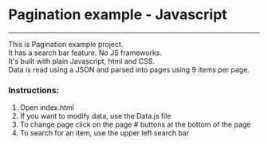 # Pagination example - Javascript

---

This is Pagination example project.  
It has a search bar feature.
No JS frameworks.  
It's built with plain Javascript, html and CSS.  
Data is read using a JSON and parsed into pages using 9 items per page.

### Instructions:

1. Open index.html
2. If you want to modify data, use the Data.js file
3. To change page click on the page # buttons at the bottom of the page
4. To search for an item, use the upper left search bar
